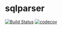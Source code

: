 # sqlparser

[![Build Status](https://travis-ci.org/mr1sunshine/sqlparser.svg?branch=master)](https://travis-ci.org/mr1sunshine/sqlparser)
[![codecov](https://codecov.io/gh/mr1sunshine/sqlparser/branch/master/graph/badge.svg)](https://codecov.io/gh/mr1sunshine/sqlparser)


